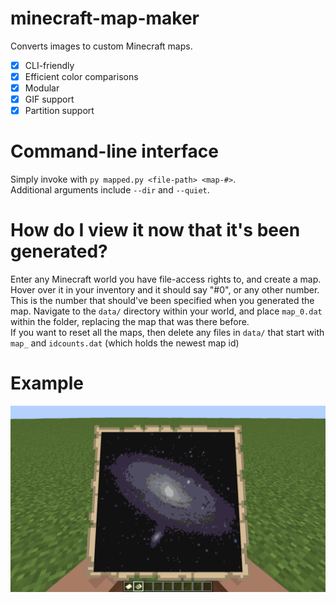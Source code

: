 # minecraft-map-maker
Converts images to custom Minecraft maps.

- [x] CLI-friendly
- [x] Efficient color comparisons
- [x] Modular
- [x] GIF support
- [x] Partition support

# Command-line interface
Simply invoke with `py mapped.py <file-path> <map-#>`.
<br>
Additional arguments include `--dir` and `--quiet`.

# How do I view it now that it's been generated?
Enter any Minecraft world you have file-access rights to, and create a map.
Hover over it in your inventory and it should say "#0", or any other number. This is the number that should've been specified when you generated the map. Navigate to the `data/` directory within your world, and place `map_0.dat` within the folder, replacing the map that was there before.
<br>
If you want to reset all the maps, then delete any files in `data/` that start with `map_` and `idcounts.dat` (which holds the newest map id)

# Example
![Andromeda viewed in a map](https://github.com/bneils/minecraft-map-maker/blob/master/andromeda_example.png)
